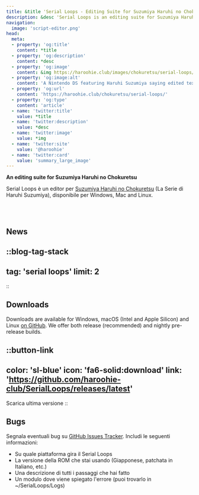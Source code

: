 ```yaml
---
title: &title 'Serial Loops - Editing Suite for Suzumiya Haruhi no Chokuretsu'
description: &desc 'Serial Loops is an editing suite for Suzumiya Haruhi no Chokuretsu (The Series of Haruhi Suzumiya), available for Windows, Mac and Linux.'
navigation:
  image: 'script-editor.png'
head:
  meta:
  - property: 'og:title'
    content: *title
  - property: 'og:description'
    content: *desc
  - property: 'og:image'
    content: &img https://haroohie.club/images/chokuretsu/serial-loops/script-editor.png
  - property: 'og:image:alt'
    content: 'A Nintendo DS featuring Haruhi Suzumiya saying edited text.'
  - property: 'og:url'
    content: 'https://haroohie.club/chokuretsu/serial-loops/'
  - property: 'og:type'
    content: 'article'
  - name: 'twitter:title'
    value: *title
  - name: 'twitter:description'
    value: *desc
  - name: 'twitter:image'
    value: *img
  - name: 'twitter:site'
    value: '@haroohie'
  - name: 'twitter:card'
    value: 'summary_large_image'
---
```

<b class="sl-header">An editing suite for Suzumiya Haruhi no Chokuretsu</b> 

Serial Loops è un editor per [Suzumiya Haruhi no Chokuretsu](/chokuretsu) (La Serie di Haruhi Suzumiya), disponibile per Windows, Mac and Linux.

<br />
<br />

## News
::blog-tag-stack
---
tag: 'serial loops'
limit: 2
---
::

## Downloads
Downloads are available for Windows, macOS (Intel and Apple Silicon) and Linux [on GitHub](https://github.com/haroohie-club/SerialLoops/releases). We offer both release (recommended) and nightly pre-release builds.


::button-link
---
color: 'sl-blue'
icon: 'fa6-solid:download'
link: 'https://github.com/haroohie-club/SerialLoops/releases/latest'
---
Scarica ultima versione
::


## Bugs
Segnala eventuali bug su [GitHub Issues Tracker](https://github.com/haroohie-club/SerialLoops). Includi le seguenti informazioni:
* Su quale piattaforma gira il Serial Loops
* La versione della ROM che stai usando (Giapponese, patchata in Italiano, etc.)
* Una descrizione di tutti i passaggi che hai fatto
* Un modulo dove viene spiegato l'errore (puoi trovarlo in ~/SerialLoops/Logs)